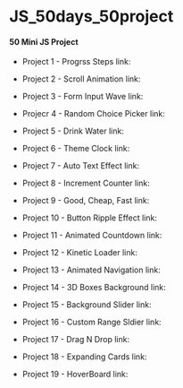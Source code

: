 # JS_50days_50project

#### 50 Mini JS Project

-   Project 1 -  Progrss  Steps
		link:

-	Project 2 - Scroll Animation
		 link:

- 	Project 3 - Form Input Wave
		  link:

-	Projecr 4 - Random Choice Picker
		 link:

- 	Project 5 - Drink Water
          link:

-  	Project 6 - Theme Clock
  		 link:

-	Project 7 - Auto Text Effect
		 link:

- 	Project 8 - Increment Counter
	      link:

- 	Project 9 - Good, Cheap, Fast
   	   link:

- 	Project 10 - Button Ripple Effect
   	   link:

-	Project 11 -  Animated Countdown
		 link:

-	Project 12 -  Kinetic Loader
		 link:

-	Project 13 -  Animated Navigation
	     link:

-	Project 14 - 3D Boxes Background
		 link:

-	Project 15 - Background Slider
		  link:

-	Project 16 - Custom Range Sldier
		 link:

- 	Project 17 - Drag N Drop
		  link:

-	Project 18 - Expanding Cards
		 link:

- Project 19 - HoverBoard
	    link:
